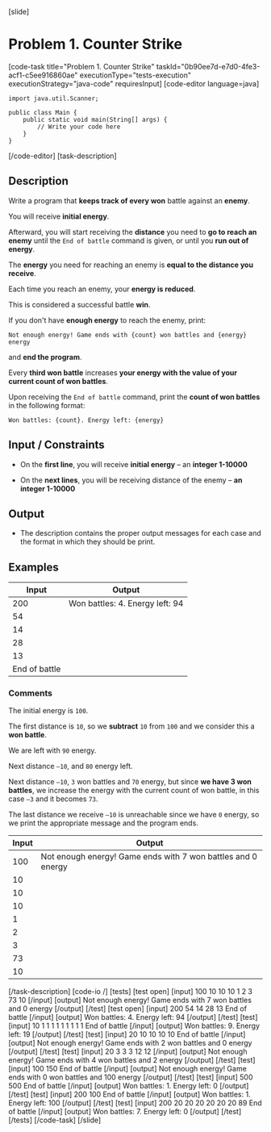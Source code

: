 [slide]
# Problem 1. Counter Strike
[code-task title="Problem 1. Counter Strike" taskId="0b90ee7d-e7d0-4fe3-acf1-c5ee916860ae" executionType="tests-execution" executionStrategy="java-code" requiresInput]
[code-editor language=java]
```
import java.util.Scanner;

public class Main {
    public static void main(String[] args) {
        // Write your code here
    }
}
```
[/code-editor]
[task-description]
## Description

Write a program that **keeps track of every won** battle against an **enemy**.

You will receive **initial energy**.

Afterward, you will start receiving the **distance** you need to **go to reach an enemy** until the `End of battle` command is given, or until you **run out of energy**.

The **energy** you need for reaching an enemy is **equal to the distance you receive**.

Each time you reach an enemy, your **energy is reduced**.

This is considered a successful battle **win**.

If you don't have **enough energy** to reach the enemy, print:

`Not enough energy! Game ends with {count} won battles and {energy} energy`

and **end the program**.

Every **third won battle** increases **your energy with the value of your current count of won battles**.

Upon receiving the `End of battle` command, print the **count of won battles** in the following format:

`Won battles: {count}. Energy left: {energy}`

## Input \/ Constraints

- On the **first line**, you will receive **initial energy** – an **integer 1-10000**

- On the **next lines**, you will be receiving distance of the enemy – **an integer 1-10000**

## Output

- The description contains the proper output messages for each case and the format in which they
should be print.

## Examples
| **Input** | **Output** |
| --- | --- |
| 200 | Won battles: 4. Energy left: 94 |
| 54 |  |
| 14 |  |
| 28 |  |
| 13 |  |
| End of battle |  |

### Comments

The initial energy is `100`.

The first distance is `10`, so we **subtract** `10` from `100` and we consider this a **won battle**.

We are left with `90` energy.

Next distance `–10`, and `80` energy left.

Next distance `–10`, `3` won battles and `70` energy, but since **we have 3 won battles**, we increase the energy with the current count of won battle, in this case `–3` and it becomes `73`.

The last distance we receive `–10` is unreachable since we have `0` energy, so we print the appropriate message and the program ends.

| **Input** | **Output** |
| --- | --- |
| 100 | Not enough energy! Game ends with 7 won battles and 0 energy |
| 10 |  |
| 10 |  |
| 10 |  |
| 1 |  |
| 2 |  |
| 3 |  |
| 73 |  |
| 10 |  |

[/task-description]
[code-io /]
[tests]
[test open]
[input]
100
10
10
10
1
2
3
73
10
[/input]
[output]
Not enough energy! Game ends with 7 won battles and 0 energy
[/output]
[/test]
[test open]
[input]
200
54
14
28
13
End of battle
[/input]
[output]
Won battles: 4. Energy left: 94
[/output]
[/test]
[test]
[input]
10
1
1
1
1
1
1
1
1
1
End of battle
[/input]
[output]
Won battles: 9. Energy left: 19
[/output]
[/test]
[test]
[input]
20
10
10
10
10
End of battle
[/input]
[output]
Not enough energy! Game ends with 2 won battles and 0 energy
[/output]
[/test]
[test]
[input]
20
3
3
3
12
12
[/input]
[output]
Not enough energy! Game ends with 4 won battles and 2 energy
[/output]
[/test]
[test]
[input]
100
150
End of battle
[/input]
[output]
Not enough energy! Game ends with 0 won battles and 100 energy
[/output]
[/test]
[test]
[input]
500
500
End of battle
[/input]
[output]
Won battles: 1. Energy left: 0
[/output]
[/test]
[test]
[input]
200
100
End of battle
[/input]
[output]
Won battles: 1. Energy left: 100
[/output]
[/test]
[test]
[input]
200
20
20
20
20
20
20
89
End of battle
[/input]
[output]
Won battles: 7. Energy left: 0
[/output]
[/test]
[/tests]
[/code-task]
[/slide]